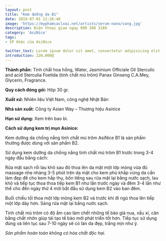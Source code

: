 ```yaml
---
layout: post
title: "Kem dưỡng da B1"
date: 2019-07-01 12:26:40
image: 'https://myphamcacloai.net/artists/serum-nano/vang.jpg'
description: Điện thoại giao ngay 090 268 3189
category: 'AsiNice'
tags:
- SP khác của AsiNice

twitter_text: Lorem ipsum dolor sit amet, consectetur adipisicing elit.
introduction: 220,000₫
---
```


**Thành phần:** Tinh chất hoa hồng, Water, Jasminium Officiale Oil Sterculic and acid Sterculia Foetida (tinh chất mủ trôm) Panax Ginseng C.A.Mey, Glycerin, Fragrance.

**Quy cách đóng gói:** Hộp 30 gr.

**Xuất xứ:** Nhiên liệu Việt Nam, công nghệ Nhật Bản

**Nhà sản xuất:** Công ty Asian Way – Thương hiệu Asinice 

**Hạn sử dụng:** Xem trên bao bì.

**Cách sử dụng kem trị mụn Asinice:**

Kem dưỡng da chống nắng tinh chất mủ trôm AsiNice B1 là sản phẩm thường được dùng với sản phẩm B2.

Sử dụng kem dưỡng da chống nắng tinh chất mủ trôm B1 trước trong 3-4 ngày đầu bằng cách:

Rửa mặt sạch rồi lau khô sau đó thoa lên da mặt một lớp mỏng vừa đủ massage nhẹ nhàng 3-5 phút trên da mặt cho kem phủ khắp vùng da cần làm đẹp để cho kem hấp thụ, bốn tiếng sau rửa mặt lại bằng nước sạch, lau khô và tiếp tục thoa thoa tiếp kem B1 như lần trước ngày và đêm 3-4 lần như thế cho đến ngày thứ 4 mới bắt đầu sử dụng kem B2 vào ban đêm.

Buổi chiều tối thoa một lớp mỏng kem B2 và trước khi đi ngủ thoa lên tiếp một lớp dày hơn. Sáng rửa mặt lại bằng nước sạch.

Tinh chất mủ trôm có độ ẩm cao làm chết những tế bào già nua, xấu xí, cân bằng chất nhờn giúp tái tạo tế bào mới phát triển tốt hơn. Tiếp tục sử dụng đúng và liên tục sau 7-10 ngày sẽ có làn da đẹp, trắng mịn như ý.

*Sản phẩm hoàn toàn không có hóa chất độc hại.*

